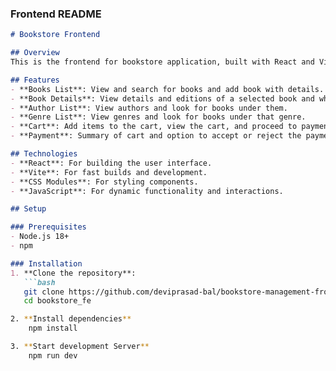 
### Frontend README

```markdown
# Bookstore Frontend

## Overview
This is the frontend for bookstore application, built with React and Vite. It provides a user interface for managing books, authors, genres, editions, search functionality, cart and payment.

## Features
- **Books List**: View and search for books and add book with details.
- **Book Details**: View details and editions of a selected book and whether book is in stock or not.
- **Author List**: View authors and look for books under them.
- **Genre List**: View genres and look for books under that genre.
- **Cart**: Add items to the cart, view the cart, and proceed to payment.
- **Payment**: Summary of cart and option to accept or reject the payment.

## Technologies
- **React**: For building the user interface.
- **Vite**: For fast builds and development.
- **CSS Modules**: For styling components.
- **JavaScript**: For dynamic functionality and interactions.

## Setup

### Prerequisites
- Node.js 18+
- npm

### Installation
1. **Clone the repository**:
   ```bash
   git clone https://github.com/deviprasad-bal/bookstore-management-frontend.git
   cd bookstore_fe

2. **Install dependencies**
    npm install

3. **Start development Server**
    npm run dev
